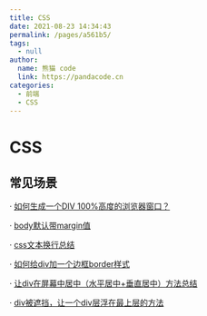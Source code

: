 ```yaml
---
title: CSS
date: 2021-08-23 14:34:43
permalink: /pages/a561b5/
tags: 
  - null
author: 
  name: 熊猫 code
  link: https://pandacode.cn
categories: 
  - 前端
  - CSS
---
```


# CSS

## 常见场景

· [如何生成一个DIV 100%高度的浏览器窗口？](https://www.jianshu.com/p/668bb5d4cb11)

· [body默认带margin值](https://www.jianshu.com/p/668bb5d4cb11)

· [css文本换行总结](https://segmentfault.com/a/1190000017016392)

· [如何给div加一个边框border样式](https://www.cnblogs.com/zhujiabin/p/4516491.html)

· [让div在屏幕中居中（水平居中+垂直居中）方法总结](https://blog.csdn.net/qq_32623363/article/details/77101971)

· [div被遮挡，让一个div层浮在最上层的方法](https://blog.csdn.net/redaiyuqun/article/details/54379354)
